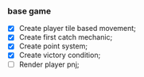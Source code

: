 
### base game
- [x] Create player tile based movement;
- [x] Create first catch mechanic;
- [x] Create point system;
- [x] Create victory condition;
- [ ] Render player pnj;